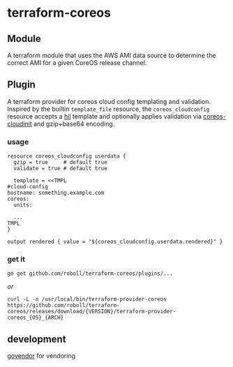 # terraform-coreos

## Module

A terraform module that uses the AWS AMI data source to determine the correct AMI for a given CoreOS release channel.

## Plugin

A terraform provider for coreos cloud config templating and validation. Inspired by the builtin `template_file` resource, the `coreos_cloudconfig` resource accepts a [hil](https://github.com/hashicorp/hil) template and optionally applies validation via [coreos-cloudinit](https://github.com/coreos/coreos-cloudinit/) and gzip+base64 encoding.

### usage

```
resource coreos_cloudconfig userdata {
  gzip = true     # default true
  validate = true # default true

  template = <<TMPL
#cloud-config
hostname: something.example.com
coreos:
  units:

  ...
TMPL
}

output rendered { value = "${coreos_cloudconfig.userdata.rendered}" }
```

### get it

`go get github.com/roboll/terraform-coreos/plugins/...`

_or_

`curl -L -o /usr/local/bin/terraform-provider-coreos https://github.com/roboll/terraform-coreos/releases/download/{VERSION}/terraform-provider-coreos_{OS}_{ARCH}`

## development

[govendor](https://github.com/kardianos/govendor) for vendoring
